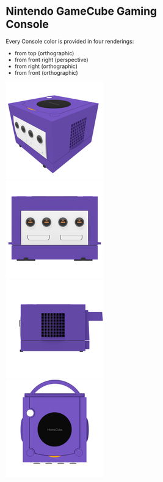 # Nintendo GameCube Gaming Console

Every Console color is provided in four renderings:

* from top (orthographic)
* from front right (perspective)
* from right (orthographic)
* from front (orthographic)

<img src="./GameCube_Console_purple_perspective.png" width="256" /><img src="./GameCube_Console_purple_front.png" width="256" /><img src="./GameCube_Console_purple_right.png" width="256" /><img src="./GameCube_Console_purple_top.png" width="256" />
